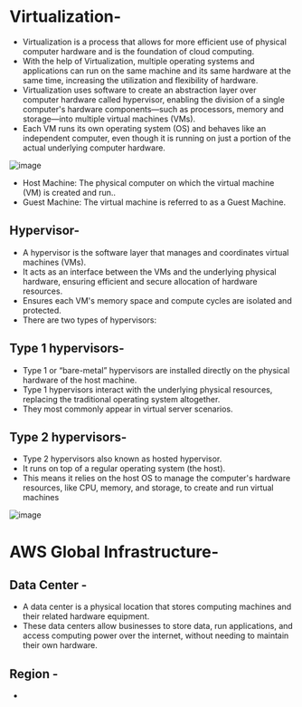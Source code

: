 # Virtualization-
- Virtualization is a process that allows for more efficient use of physical computer hardware and is the foundation of cloud computing.
- With the help of Virtualization, multiple operating systems and applications can run on the same machine and its same hardware at the same time, increasing the utilization and flexibility of hardware.
- Virtualization uses software to create an abstraction layer over computer hardware called hypervisor, enabling the division of a single computer's hardware components—such as processors, memory and storage—into multiple virtual machines (VMs).
- Each VM runs its own operating system (OS) and behaves like an independent computer, even though it is running on just a portion of the actual underlying computer hardware.


![image](https://github.com/user-attachments/assets/d8fd73a9-e7da-4ed8-8dba-ac154f974cd2)

- Host Machine:  The physical computer on which the virtual machine (VM) is created and run..
- Guest Machine: The virtual machine is referred to as a Guest Machine.

## Hypervisor- 
- A hypervisor is the software layer that manages and coordinates virtual machines (VMs).
- It acts as an interface between the VMs and the underlying physical hardware, ensuring efficient and secure allocation of hardware resources.
- Ensures each VM's memory space and compute cycles are isolated and protected.
- There are two types of hypervisors:

## Type 1 hypervisors-

- Type 1 or “bare-metal” hypervisors are installed directly on the physical hardware of the host machine.
- Type 1 hypervisors interact with the underlying physical resources, replacing the traditional operating system altogether.
- They most commonly appear in virtual server scenarios.


## Type 2 hypervisors-

- Type 2 hypervisors also known as hosted hypervisor.
- It runs on top of a regular operating system (the host).
- This means it relies on the host OS to manage the computer's hardware resources, like CPU, memory, and storage, to create and run virtual machines

![image](https://github.com/user-attachments/assets/6b7d7162-a542-4f2f-a04d-5c09385cf24c)


# AWS Global Infrastructure-
## Data Center -
- A data center is a physical location that stores computing machines and their related hardware equipment.
- These data centers allow businesses to store data, run applications, and access computing power over the internet, without needing to maintain their own hardware.

## Region -
- 
